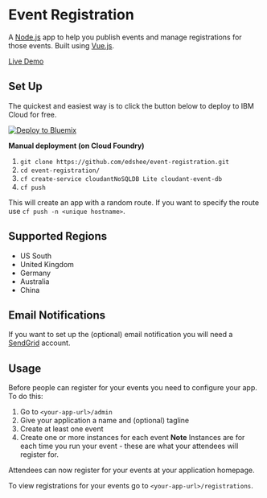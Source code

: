 # Event Registration

A [Node.js](https://nodejs.org/en/) app to help you publish events and manage registrations for those events. Built using [Vue.js](https://vuejs.org/).

[Live Demo](https://event-registration-uncleansable-bloke.eu-gb.mybluemix.net/)

## Set Up

The quickest and easiest way is to click the button below to deploy to IBM Cloud for free.

[![Deploy to Bluemix](https://bluemix.net/deploy/button.png)](https://bluemix.net/deploy?repository=https://github.com/edshee/event-registration.git&branch=master)

**Manual deployment (on Cloud Foundry)**

1. `git clone https://github.com/edshee/event-registration.git`
2. `cd event-registration/`
3. `cf create-service cloudantNoSQLDB Lite cloudant-event-db`
4. `cf push`

This will create an app with a random route. If you want to specify the route use `cf push -n <unique hostname>`.

## Supported Regions

- US South
- United Kingdom
- Germany
- Australia
- China

## Email Notifications

If you want to set up the (optional) email notification you will need a [SendGrid](https://sendgrid.com/) account.

## Usage

Before people can register for your events you need to configure your app. To do this:
1. Go to `<your-app-url>/admin`
2. Give your application a name and (optional) tagline
3. Create at least one event
4. Create one or more instances for each event
**Note** Instances are for each time you run your event - these are what your attendees will register for.

Attendees can now register for your events at your application homepage.

To view registrations for your events go to `<your-app-url>/registrations`.

